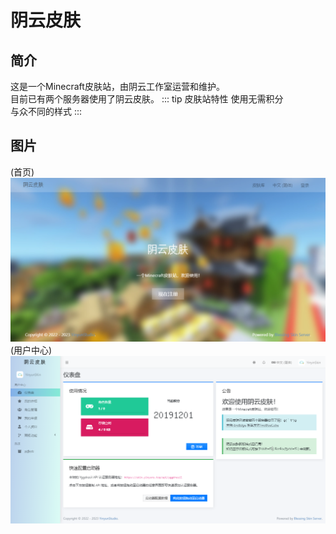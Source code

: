 # 阴云皮肤
## 简介
这是一个Minecraft皮肤站，由阴云工作室运营和维护。</br>
目前已有两个服务器使用了阴云皮肤。
::: tip 皮肤站特性
使用无需积分</br>
与众不同的样式
:::
## 图片
(首页)
![皮肤站首页](./1.png)
(用户中心)
![皮肤站面板](./2.png)